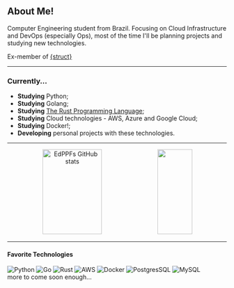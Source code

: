 ## About Me!

Computer Engineering student from Brazil.
Focusing on Cloud Infrastructure and DevOps (especially Ops), most of the time I'll be planning projects and studying new technologies.

Ex-member of [{struct}](https://www.struct.unb.br/)

____

### Currently...

- **Studying** Python;
- **Studying** Golang;
- **Studying** [The Rust Programming Language](https://doc.rust-lang.org/book/title-page.html);
- **Studying** Cloud technologies - AWS, Azure and Google Cloud;
- **Studying** Docker!;
- **Developing** personal projects with these technologies.

____


<div align="center">  
  <img width="52%" height="195px" src="https://github-readme-stats.vercel.app/api?username=EdPPF&show_icons=true&rank_icon=github&count_private=true&hide_border=true&theme=codeSTACKr" alt="EdPPFs GitHub stats" />
  <img width="40%" height="195px" src="https://github-readme-stats.vercel.app/api/top-langs/?username=EdPPF&layout=compact&hide_border=true&theme=radical" />
</div>

____

#### Favorite Technologies

![Python](https://img.shields.io/badge/Python-14354C?style=for-the-badge&logo=python&logoColor=white)
![Go](https://img.shields.io/badge/Go-00ADD8?style=for-the-badge&logo=go&logoColor=white)
![Rust](https://img.shields.io/badge/Rust-b7410e?style=for-the-badge&logo=rust&logoColor=black)
![AWS](https://img.shields.io/badge/aws-232F3E?style=for-the-badge&logo=amazon-web-services&logoColor=61DAFB)
![Docker](https://img.shields.io/badge/docker-2496ED?style=for-the-badge&logo=docker&logoColor=white)
![PostgresSQL](https://img.shields.io/badge/PostgreSQL-316192?style=for-the-badge&logo=postgresql&logoColor=white)
![MySQL](https://img.shields.io/badge/MySQL-005C84?style=for-the-badge&logo=mysql&logoColor=white)
<br>
more to come soon enough...

<!--
**EdPPF/EdPPF** is a ✨ _special_ ✨ repository because its `README.md` (this file) appears on your GitHub profile.

Here are some ideas to get you started:

- 🔭 I’m currently working on ...
- 🌱 I’m currently learning ...
- 👯 I’m looking to collaborate on ...
- 🤔 I’m looking for help with ...
- 💬 Ask me about ...
- 📫 How to reach me: ...
- 😄 Pronouns: ...
- ⚡ Fun fact: ...
-->
